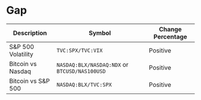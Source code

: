 # Gap

| Description        | Symbol                                        | Change Percentage |
| ------------------ | --------------------------------------------- | ----------------- |
| S&P 500 Volatility | `TVC:SPX/TVC:VIX`                             | Positive          |
| Bitcoin vs Nasdaq  | `NASDAQ:BLX/NASDAQ:NDX` or `BTCUSD/NAS100USD` | Positive          |
| Bitcoin vs S&P 500 | `NASDAQ:BLX/TVC:SPX`                          | Positive          |

<!--
BTCUSDT/NAS100USD
BTCUSDT/ES1!
BTCUSDT/NQ1!
-->

<!--
MRV
CYRELA
EZTEC
TENDA
DIRECIONAL
CURY
EVEN
-->
